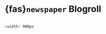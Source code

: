 # {fas}`newspaper` Blogroll
```{tags} status:placeholder
```
```{image} ../assets/images/blogroll.png
:width: 900px
```
<!--
TODO: A list of interesting blogs and websites to recommend
* [Marginalia Weblog](https://www.marginalia.nu/log)
-->
